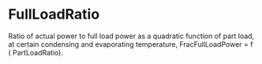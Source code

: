 FullLoadRatio
=============

Ratio of actual power to full load power as a quadratic function of part load, at certain condensing and evaporating temperature, FracFullLoadPower = f ( PartLoadRatio).
